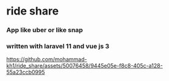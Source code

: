 # ride share

### App like uber or like snap
### written with laravel 11 and vue js 3



https://github.com/mohammad-kh1/ride_share/assets/50076458/9445e05e-f8c8-405c-a128-55a23ccb0995

